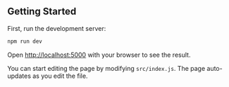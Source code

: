 
## Getting Started

First, run the development server:

```bash
npm run dev
```

Open [http://localhost:5000](http://localhost:5000) with your browser to see the result.

You can start editing the page by modifying `src/index.js`. The page auto-updates as you edit the file.
